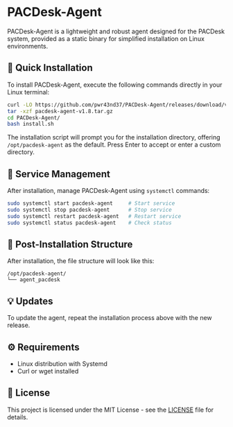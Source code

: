 # PACDesk-Agent

PACDesk-Agent is a lightweight and robust agent designed for the PACDesk system, provided as a static binary for simplified installation on Linux environments.

## 🚀 Quick Installation

To install PACDesk-Agent, execute the following commands directly in your Linux terminal:

```bash
curl -LO https://github.com/pwr43nd37/PACDesk-Agent/releases/download/v1.8/pacdesk-agent-v1.8.tar.gz
tar -xzf pacdesk-agent-v1.8.tar.gz
cd PACDesk-Agent/
bash install.sh
```

The installation script will prompt you for the installation directory, offering `/opt/pacdesk-agent` as the default. Press Enter to accept or enter a custom directory.

## 📌 Service Management

After installation, manage PACDesk-Agent using `systemctl` commands:

```bash
sudo systemctl start pacdesk-agent     # Start service
sudo systemctl stop pacdesk-agent      # Stop service
sudo systemctl restart pacdesk-agent   # Restart service
sudo systemctl status pacdesk-agent    # Check status
```

## 🔧 Post-Installation Structure

After installation, the file structure will look like this:

```
/opt/pacdesk-agent/
└── agent_pacdesk
```

## 💡 Updates

To update the agent, repeat the installation process above with the new release.

## ⚙️ Requirements

- Linux distribution with Systemd
- Curl or wget installed

## 📄 License

This project is licensed under the MIT License - see the [LICENSE](LICENSE) file for details.
